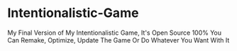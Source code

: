 # Intentionalistic-Game
My Final Version of My Intentionalistic Game, It's Open Source 100%
You Can Remake, Optimize, Update The Game Or Do Whatever You Want With It

